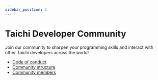 ```yaml
---
sidebar_position: 1
---
```


# Taichi Developer Community

Join our community to sharpen your programming skills and interact with other Taichi developers across the world!

- [Code of conduct](./code_of_conduct.md)
- [Community structure](./structure.md)
- [Community members](./members.md)
